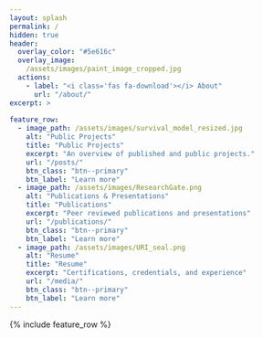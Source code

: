 ```yaml
---
layout: splash
permalink: /
hidden: true
header:
  overlay_color: "#5e616c"
  overlay_image: 
    /assets/images/paint_image_cropped.jpg
  actions:
    - label: "<i class='fas fa-download'></i> About"
      url: "/about/"
excerpt: >
  
feature_row:
  - image_path: /assets/images/survival_model_resized.jpg
    alt: "Public Projects"
    title: "Public Projects"
    excerpt: "An overview of published and public projects."
    url: "/posts/"
    btn_class: "btn--primary"
    btn_label: "Learn more"
  - image_path: /assets/images/ResearchGate.png
    alt: "Publications & Presentations"
    title: "Publications"
    excerpt: "Peer reviewed publications and presentations"
    url: "/publications/"
    btn_class: "btn--primary"
    btn_label: "Learn more"
  - image_path: /assets/images/URI_seal.png
    alt: "Resume"
    title: "Resume"
    excerpt: "Certifications, credentials, and experience"
    url: "/media/"
    btn_class: "btn--primary"
    btn_label: "Learn more"   
---
```


{% include feature_row %}